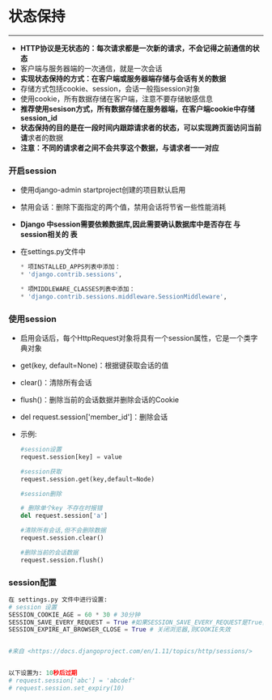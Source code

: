 状态保持
===

---

* **HTTP协议是无状态的：每次请求都是一次新的请求，不会记得之前通信的状态**
* 客户端与服务器端的一次通信，就是一次会话
* **实现状态保持的方式：在客户端或服务器端存储与会话有关的数据**
* 存储方式包括cookie、session，会话一般指session对象
* 使用cookie，所有数据存储在客户端，注意不要存储敏感信息
* **推荐使用sesison方式，所有数据存储在服务器端，在客户端cookie中存储session_id**
* **状态保持的目的是在一段时间内跟踪请求者的状态，可以实现跨页面访问当前请**求者的数据
* **注意：不同的请求者之间不会共享这个数据，与请求者一一对应**


### 开启session

* 使用django-admin startproject创建的项目默认启用
* 禁用会话：删除下面指定的两个值，禁用会话将节省一些性能消耗
* **Django 中session需要依赖数据库,因此需要确认数据库中是否存在 与session相关的 表**
* 在settings.py文件中

    ```python
    * 项INSTALLED_APPS列表中添加：
    * 'django.contrib.sessions',

    * 项MIDDLEWARE_CLASSES列表中添加：
    * 'django.contrib.sessions.middleware.SessionMiddleware',
    ```

### 使用session

* 启用会话后，每个HttpRequest对象将具有一个session属性，它是一个类字典对象
* get(key, default=None)：根据键获取会话的值
* clear()：清除所有会话
* flush()：删除当前的会话数据并删除会话的Cookie
* del request.session['member_id']：删除会话
* 示例:

    ```python
    #session设置
    request.session[key] = value

    #session获取
    request.session.get(key,default=Node)

    #session删除

    # 删除单个key 不存在时报错
    del request.session['a'] 

    #清除所有会话,但不会删除数据
    request.session.clear() 

    #删除当前的会话数据
    request.session.flush()
    ```

### session配置

```python
在 settings.py 文件中进行设置:
# session 设置 
SESSION_COOKIE_AGE = 60 * 30 # 30分钟 
SESSION_SAVE_EVERY_REQUEST = True #如果SESSION_SAVE_EVERY_REQUEST是True，会话cookie将在每个请求中发送
SESSION_EXPIRE_AT_BROWSER_CLOSE = True # 关闭浏览器,则COOKIE失效 


#来自 <https://docs.djangoproject.com/en/1.11/topics/http/sessions/> 


以下设置为: 10秒后过期
# request.session['abc'] = 'abcdef'   
# request.session.set_expiry(10)
```


